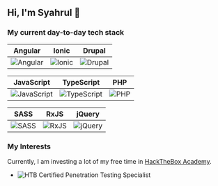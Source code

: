 ## Hi, I'm Syahrul 👋

### My current day-to-day tech stack

| Angular | Ionic | Drupal |
| ------- | ----- | ------ |
| ![Angular](https://img.shields.io/badge/angular-%23DD0031.svg?style=for-the-badge&logo=angular&logoColor=white) | ![Ionic](https://img.shields.io/badge/Ionic-%233880FF.svg?style=for-the-badge&logo=Ionic&logoColor=white) | ![Drupal](https://img.shields.io/badge/drupal-%230678BE.svg?style=for-the-badge&logo=drupal&logoColor=white) |

| JavaScript | TypeScript | PHP |
| ---------- | ---------- | --- |
| ![JavaScript](https://img.shields.io/badge/javascript-%23323330.svg?style=for-the-badge&logo=javascript&logoColor=%23F7DF1E) | ![TypeScript](https://img.shields.io/badge/typescript-%23007ACC.svg?style=for-the-badge&logo=typescript&logoColor=white) | ![PHP](https://img.shields.io/badge/php-%23777BB4.svg?style=for-the-badge&logo=php&logoColor=white) |

| SASS | RxJS | jQuery |
| ---- | ---- | ------ |
| ![SASS](https://img.shields.io/badge/SASS-hotpink.svg?style=for-the-badge&logo=SASS&logoColor=white) | ![RxJS](https://img.shields.io/badge/rxjs-%23B7178C.svg?style=for-the-badge&logo=reactivex&logoColor=white) | ![jQuery](https://img.shields.io/badge/jquery-%230769AD.svg?style=for-the-badge&logo=jquery&logoColor=white) |

### My Interests

Currently, I am investing a lot of my free time in [HackTheBox Academy](https://referral.hackthebox.com/mzw1mTZ).

- ![HTB Certified Penetration Testing Specialist](https://www.credly.com/badges/5dcd3ed3-3826-47e7-a0da-5751f4c633c9/public_url)
